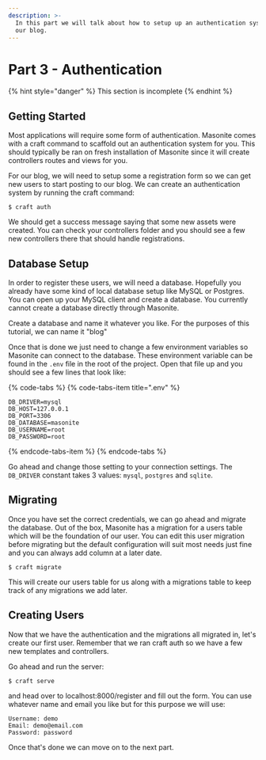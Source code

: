 ```yaml
---
description: >-
  In this part we will talk about how to setup up an authentication system for
  our blog.
---
```


# Part 3 - Authentication

{% hint style="danger" %}
This section is incomplete
{% endhint %}

## Getting Started

Most applications will require some form of authentication. Masonite comes with a craft command to scaffold out an authentication system for you. This should typically be ran on fresh installation of Masonite since it will create controllers routes and views for you.

For our blog, we will need to setup some a registration form so we can get new users to start posting to our blog. We can create an authentication system by running the craft command:

```text
$ craft auth
```

We should get a success message saying that some new assets were created. You can check your controllers folder and you should see a few new controllers there that should handle registrations.

## Database Setup

In order to register these users, we will need a database. Hopefully you already have some kind of local database setup like MySQL or Postgres. You can open up your MySQL client and create a database. You currently cannot create a database directly through Masonite.

Create a database and name it whatever you like. For the purposes of this tutorial, we can name it "blog"

Once that is done we just need to change a few environment variables so Masonite can connect to the database. These environment variable can be found in the `.env` file in the root of the project. Open that file up and you should see a few lines that look like:

{% code-tabs %}
{% code-tabs-item title=".env" %}
```text
DB_DRIVER=mysql
DB_HOST=127.0.0.1
DB_PORT=3306
DB_DATABASE=masonite
DB_USERNAME=root
DB_PASSWORD=root
```
{% endcode-tabs-item %}
{% endcode-tabs %}

Go ahead and change those setting to your connection settings. The `DB_DRIVER` constant takes 3 values: `mysql`, `postgres` and `sqlite`.

## Migrating

Once you have set the correct credentials, we can go ahead and migrate the database. Out of the box, Masonite has a migration for a users table which will be the foundation of our user. You can edit this user migration before migrating but the default configuration will suit most needs just fine and you can always add column at a later date.

```text
$ craft migrate
```

This will create our users table for us along with a migrations table to keep track of any migrations we add later.

## Creating Users

Now that we have the authentication and the migrations all migrated in, let's create our first user. Remember that we ran craft auth so we have a few new templates and controllers. 

Go ahead and run the server:

```text
$ craft serve
```

and head over to localhost:8000/register and fill out the form. You can use whatever name and email you like but for this purpose we will use:

```text
Username: demo
Email: demo@email.com
Password: password
```

Once that's done we can move on to the next part.

